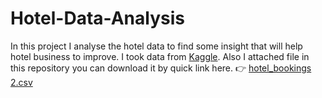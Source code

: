 
# Hotel-Data-Analysis

In this project I analyse the hotel data to find some insight that will help hotel business to improve.
I took data from [Kaggle](https://www.kaggle.com).
Also I attached file in this repository you can download it by quick link here.
:point_right:
[hotel_bookings 2.csv](https://github.com/Engineer-Aman/Hotel-Data-Analysis/files/11010542/hotel_bookings.2.csv)
